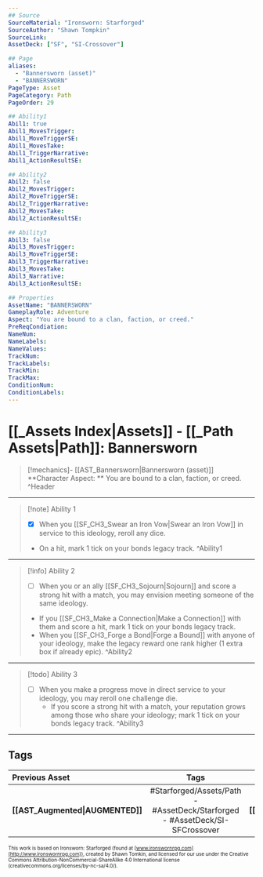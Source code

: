 ```yaml
---
## Source
SourceMaterial: "Ironsworn: Starforged"
SourceAuthor: "Shawn Tompkin"
SourceLink: 
AssetDeck: ["SF", "SI-Crossover"]

## Page
aliases:
  - "Bannersworn (asset)"
  - "BANNERSWORN"
PageType: Asset
PageCategory: Path
PageOrder: 29

## Ability1
Abil1: true
Abil1_MovesTrigger:
Abil1_MoveTriggerSE:
Abil1_MovesTake:
Abil1_TriggerNarrative:
Abil1_ActionResultSE:

## Ability2
Abil2: false
Abil2_MovesTrigger:
Abil2_MoveTriggerSE:
Abil2_TriggerNarrative:
Abil2_MovesTake:
Abil2_ActionResultSE:

## Ability3
Abil3: false
Abil3_MovesTrigger:
Abil3_MoveTriggerSE:
Abil3_TriggerNarrative:
Abil3_MovesTake:
Abil3_Narrative:
Abil3_ActionResultSE:

## Properties
AssetName: "BANNERSWORN"
GameplayRole: Adventure
Aspect: "You are bound to a clan, faction, or creed."
PreReqCondiation: 
NameNum:
NameLabels:
NameValues:
TrackNum:
TrackLabels:
TrackMin:
TrackMax:
ConditionNum:
ConditionLabels:
---
```

# [[_Assets Index|Assets]] - [[_Path Assets|Path]]: Bannersworn
> [!mechanics]- [[AST_Bannersworn|Bannersworn (asset)]]
> **Character Aspect: ** You are bound to a clan, faction, or creed. ^Header
___
> [!note] Ability 1
> - [x] When you [[SF_CH3_Swear an Iron Vow|Swear an Iron Vow]] in service to this ideology, reroll any dice. 
> - On a hit, mark 1 tick on your bonds legacy track. ^Ability1
___
> [!info] Ability 2
> - [ ] When you or an ally [[SF_CH3_Sojourn|Sojourn]] and score a strong hit with a match, you may envision meeting someone of the same ideology. 
> - If you [[SF_CH3_Make a Connection|Make a Connection]] with them and score a hit, mark 1 tick on your bonds legacy track. 
> - When you [[SF_CH3_Forge a Bond|Forge a Bound]] with anyone of your ideology, make the legacy reward one rank higher (1 extra box if already epic). ^Ability2
___
> [!todo] Ability 3
> - [ ] When you make a progress move in direct service to your ideology, you may reroll one challenge die. 
> 	- If you score a strong hit with a match, your reputation grows among those who share your ideology; mark 1 tick on your bonds legacy track. ^Ability3
___

## Tags
| Previous Asset | Tags | Next Asset |
| :--- | :---: | ---: |
| **[[AST_Augmented\|AUGMENTED]]** | #Starforged/Assets/Path - #AssetDeck/Starforged - #AssetDeck/SI-SFCrossover | **[[AST_Blademaster\|BLADEMASTER]]** |

<font size=-2>This work is based on Ironsworn: Starforged (found at [www.ironswornrpg.com](http://www.ironswornrpg.com)), created by Shawn Tomkin, and licensed for our use under the Creative Commons Attribution-NonCommercial-ShareAlike 4.0 International license  (creativecommons.org/licenses/by-nc-sa/4.0/).</font>